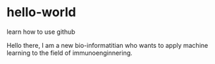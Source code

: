 # hello-world
learn how to use github

Hello there, I am a new bio-informatitian who wants to apply machine learning to the field of immunoenginnering.
